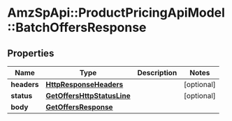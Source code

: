 # AmzSpApi::ProductPricingApiModel::BatchOffersResponse

## Properties
Name | Type | Description | Notes
------------ | ------------- | ------------- | -------------
**headers** | [**HttpResponseHeaders**](HttpResponseHeaders.md) |  | [optional] 
**status** | [**GetOffersHttpStatusLine**](GetOffersHttpStatusLine.md) |  | [optional] 
**body** | [**GetOffersResponse**](GetOffersResponse.md) |  | 

